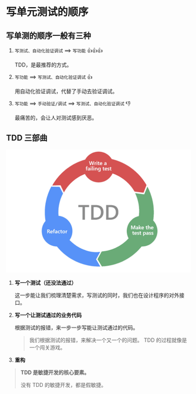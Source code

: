 # 写单元测试的顺序

## 写单测的顺序一般有三种

1. `写测试、自动化验证调试` ==> `写功能` 👍👍👍

   TDD，是最推荐的方式。

2. `写功能` ==> `写测试、自动化验证调试` 👍

   用自动化验证调试，代替了手动去验证调试。

3. `写功能` ==> `手动验证/调试` ==> `写测试、自动化验证调试` 👎

   最痛苦的，会让人对测试感到厌恶。

## TDD 三部曲

![](assets/test-driven-development-TDD.webp)

1. **写一个测试（还没法通过）**

   这一步能让我们梳理清楚需求，写测试的同时，我们也在设计程序的对外接口。

2. **写一个让测试通过的业务代码**

   根据测试的报错，来一步一步写能让测试通过的代码。

   > 我们根据测试的报错，来解决一个又一个的问题。
   > TDD 的过程就像是一个闯关游戏。

3. **重构**

> **TDD 是敏捷开发的核心要素。**
>
> 没有 TDD 的敏捷开发，都是假敏捷。
